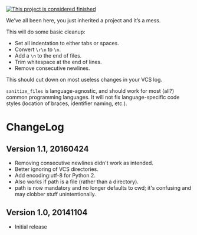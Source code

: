 [![This project is considered finished](https://img.shields.io/badge/Status-finished-green.svg)](https://arp242.net/status/finished)

We’ve all been here, you just inherited a project and it’s a mess.

This will do some basic cleanup:

- Set all indentation to either tabs or spaces.
- Convert `\r\n` to `\n`.
- Add a `\n` to the end of files.
- Trim whitespace at the end of lines.
- Remove consecutive newlines.

This should cut down on most useless changes in your VCS log.

`sanitize_files` is language-agnostic, and should work for most (all?) common
programming languages. It will not fix language-specific code styles (location
of braces, identifier naming, etc.).

ChangeLog
=========

Version 1.1, 20160424
---------------------

- Removing consecutive newlines didn't work as intended.
- Better ignoring of VCS directories.
- Add encoding:utf-8 for Python 2.
- Also works if path is a file (rather than a directory).
- path is now mandatory and no longer defaults to cwd; it's confusing and may
  clobber stuff unintentionally.

Version 1.0, 20141104
---------------------

- Initial release

